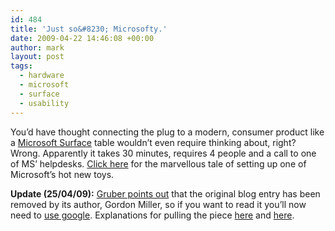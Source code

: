 ```yaml
---
id: 484
title: 'Just so&#8230; Microsofty.'
date: 2009-04-22 14:46:08 +00:00
author: mark
layout: post
tags:
  - hardware
  - microsoft
  - surface
  - usability
---
```

You&#8217;d have thought connecting the plug to a modern, consumer product like a [Microsoft Surface](http://www.microsoft.com/surface/) table wouldn&#8217;t even require thinking about, right? Wrong. Apparently it takes 30 minutes, requires 4 people and a call to one of MS&#8217; helpdesks. [Click here](http://kinesismomentum.wordpress.com/2009/04/16/skin-deep-usability/) for the marvellous tale of setting up one of Microsoft&#8217;s hot new toys.

**Update (25/04/09):** [Gruber points out](http://daringfireball.net/linked/2009/04/24/microsoft-surface) that the original blog entry has been removed by its author, Gordon Miller, so if you want to read it you&#8217;ll now need to [use google](http://74.125.95.132/search?q=cache:slfEjqHmIyoJ:kinesismomentum.wordpress.com/2009/04/16/skin-deep-usability/+http://kinesismomentum.wordpress.com/2009/04/16/skin-deep-usability/). Explanations for pulling the piece [here](http://kinesismomentum.wordpress.com/2009/04/24/skin-deep-usability-take-2/) and [here](http://kinesismomentum.wordpress.com/2009/04/25/wither-our-post/).